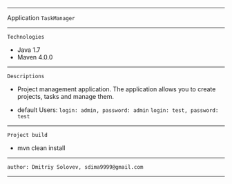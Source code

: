 ****
Application `TaskManager`
****

`Technologies`

* Java 1.7
* Maven 4.0.0

****
`Descriptions`
* Project management application.
      The application allows you to create projects, tasks and manage them.

* default Users:
      `login: admin, password: admin`
      `login: test, password: test`

****
`Project build`

* mvn clean install

****
`author: Dmitriy Solovev, sdima9999@gmail.com`
****